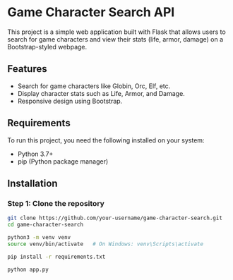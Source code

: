 # Game Character Search API

This project is a simple web application built with Flask that allows users to search for game characters and view their stats (life, armor, damage) on a Bootstrap-styled webpage.

## Features
- Search for game characters like Globin, Orc, Elf, etc.
- Display character stats such as Life, Armor, and Damage.
- Responsive design using Bootstrap.

## Requirements

To run this project, you need the following installed on your system:
- Python 3.7+
- pip (Python package manager)

## Installation

### Step 1: Clone the repository

```bash
git clone https://github.com/your-username/game-character-search.git
cd game-character-search

python3 -m venv venv
source venv/bin/activate   # On Windows: venv\Scripts\activate

pip install -r requirements.txt

python app.py

